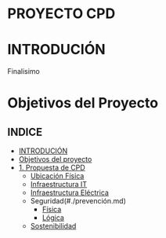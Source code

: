 # PROYECTO CPD

# INTRODUCIÓN
Finalisimo

# Objetivos del Proyecto 

## INDICE
- [INTRODUCIÓN](#introdución)
- [Objetivos del proyecto](#objetivos-del-proyecto)
- [1. Propuesta de CPD](./Propuesta.md)
    - [Ubicación Física](#./ubicación.md)
    - [Infraestructura IT](#./infraestructura-it.md)
    - [Infraestructura Eléctrica](#./infraestructura-e.md)
    - Seguridad(#./prevención.md)
        - [Física](#./fisica.md)
        - [Lógica](#./lógica.md)
    - [Sostenibilidad](#./sos.md)




